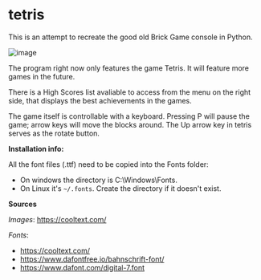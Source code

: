 # tetris

This is an attempt to recreate the good old Brick Game console in Python.

![image](https://user-images.githubusercontent.com/62777744/134974680-58ba5950-d105-45d5-b5d8-bdbbec8e5463.png)

The program right now only features the game Tetris. It will feature more games in the future.

There is a High Scores list avaliable to access from the menu on the right side, that displays the best achievements in the games.

The game itself is controllable with a keyboard. Pressing P will pause the game; arrow keys will move the blocks around. The Up arrow key in tetris serves as the rotate button.

**Installation info:**

All the font files (.ttf) need to be copied into the Fonts folder:
- On windows the directory is C:\Windows\Fonts.
- On Linux it's `~/.fonts`. Create the directory if it doesn't exist.

**Sources**

_Images_: https://cooltext.com/

_Fonts_:
- https://cooltext.com/
- https://www.dafontfree.io/bahnschrift-font/
- https://www.dafont.com/digital-7.font
